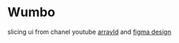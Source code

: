 # Wumbo 

slicing ui from chanel youtube [arrayId](https://www.youtube.com/watch?v=RwUlnAGyuI8&t=4s) and [figma design](https://www.figma.com/file/V4F4j8IamedtLnjtWO1AHW/Wumbo-%E2%80%93%C2%A0Design-Template-Landing-Page-UI-Design-(Community)?node-id=0%3A1)


